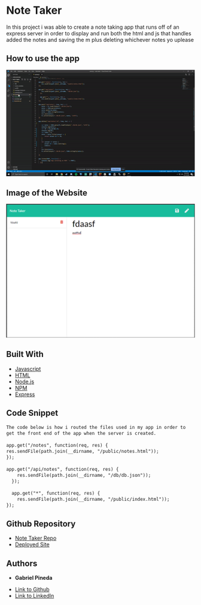 # Note Taker
In this project i was able to create a note taking app that runs off of an express server in order to display and run both the html and js that handles added the notes and saving the m plus deleting whichever notes yo uplease

## How to use the app
![VideoofApp](appnote.gif)
## Image of the Website
![Website](notes.PNG)

## Built With

* [Javascript](https://www.javascript.com/)
* [HTML](https://developer.mozilla.org/en-US/docs/Web/HTML)
* [Node.js](https://nodejs.org/en/)
* [NPM](https://www.npmjs.com/)
* [Express](https://expressjs.com/)

## Code Snippet
    The code below is how i routed the files used in my app in order to get the front end of the app when the server is created.
    
    app.get("/notes", function(req, res) {
    res.sendFile(path.join(__dirname, "/public/notes.html"));
    });

    app.get("/api/notes", function(req, res) {
        res.sendFile(path.join(__dirname, "/db/db.json"));
      });

      app.get("*", function(req, res) {
        res.sendFile(path.join(__dirname, "/public/index.html"));
    });


## Github Repository
- [Note Taker Repo](https://github.com/GabrielPineda808/note-taker)
- [Deployed Site](https://cryptic-bayou-08665.herokuapp.com/)

## Authors

* **Gabriel Pineda** 

- [Link to Github](https://github.com/GabrielPineda808)
- [Link to LinkedIn](https://www.linkedin.com/in/gabriel-pineda-a94535195/)